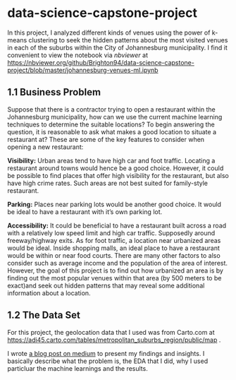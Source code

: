 # data-science-capstone-project
In this project, I analyzed different kinds of venues using the power of k-means clustering to seek the hidden patterns about the most visited venues in each of the suburbs within the City of Johannesburg municipality. I find it convenient to view the notebook via _nbviewer_ at https://nbviewer.org/github/Brighton94/data-science-capstone-project/blob/master/johannesburg-venues-ml.ipynb
## 1.1 Business Problem
Suppose that there is a contractor trying to open a restaurant within the Johannesburg municipality, how can we use the current machine learning techniques to determine the suitable locations?
To begin answering the question, it is reasonable to ask what makes a good location to situate a restaurant at? These are some of the key features to consider when opening a new restaurant:

__Visibility:__ Urban areas tend to have high car and foot traffic. Locating a restaurant around towns would hence be a good choice. However, it could be possible to find places that offer high visibility for the restaurant, but also have high crime rates. Such areas are not best suited for family-style restaurant.

__Parking:__ Places near parking lots would be another good choice. It would be ideal to have a restaurant with it’s own parking lot.

__Accessibility:__ It could be beneficial to have a restaurant built across a road with a relatively low speed limit and high car traffic. Supposedly around freeway/highway exits. As for foot traffic, a location near urbanized areas would be ideal. Inside shopping malls, an ideal place to have a restaurant would be within or near food courts.
There are many other factors to also consider such as average income and the population of the area of interest. However, the goal of this project is to find out how urbanized an area is by finding out the most popular venues within that area (by 500 meters to be exact)and seek out hidden patterns that may reveal some additional information about a location.
## 1.2 The Data Set
For this project, the geolocation data that I used was from Carto.com at https://adi45.carto.com/tables/metropolitan_suburbs_region/public/map .

I wrote [a blog post on medium](https://brightonnkomo.medium.com/analyzing-venues-in-johannesburg-suburbs-with-machine-learning-ffc9b50dfb6b) to present my findings and insights. I basically describe what the problem is, the EDA that I did, why I used particluar the machine learnings and the results.
